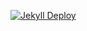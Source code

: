 [![Jekyll Deploy](https://github.com/roshanpal/roshanpal/actions/workflows/main.yml/badge.svg?branch=master)](https://github.com/roshanpal/roshanpal/actions/workflows/main.yml)
